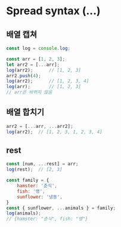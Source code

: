 # Spread syntax (...)

## 배열 캡쳐
```javascript
const log = console.log;

const arr = [1, 2, 3];
let arr2 = [...arr];
log(arr2);      // [1, 2, 3]
arr2.push(4);
log(arr2);      // [1, 2, 3, 4]
log(arr);       // [1, 2, 3]
// arr은 바뀌지 않음
```

## 배열 합치기
```javascript
arr2 = [...arr, ...arr2];
log(arr2);  // [1, 2, 3, 1, 2, 3, 4]
```

## rest
```javascript
const [num, ...rest] = arr;
log(rest);  // [2, 3]
```
```javascript
const family = {
    hamster: '춘식',
    fish: '앵',
    sunflower: '냉동',
}
const { sunflower, ...animals } = family;
log(animals);
// {hamster: "춘식", fish: "앵"}
```
